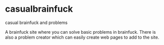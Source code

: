 # casualbrainfuck
casual brainfuck and problems

A brainfuck site where you can solve basic problems in brainfuck.
There is also a problem creator which can easily create web pages to add to the site.

